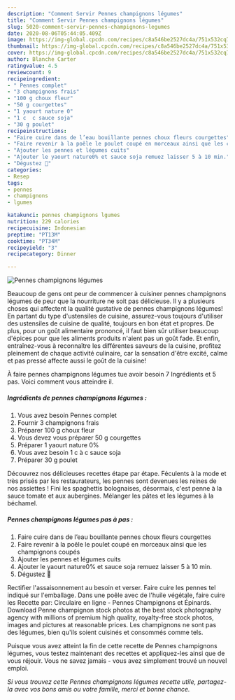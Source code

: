 ```yaml
---
description: "Comment Servir Pennes champignons légumes"
title: "Comment Servir Pennes champignons légumes"
slug: 5020-comment-servir-pennes-champignons-legumes
date: 2020-08-06T05:44:05.409Z
image: https://img-global.cpcdn.com/recipes/c8a546be2527dc4a/751x532cq70/pennes-champignons-legumes-photo-principale-de-la-recette.jpg
thumbnail: https://img-global.cpcdn.com/recipes/c8a546be2527dc4a/751x532cq70/pennes-champignons-legumes-photo-principale-de-la-recette.jpg
cover: https://img-global.cpcdn.com/recipes/c8a546be2527dc4a/751x532cq70/pennes-champignons-legumes-photo-principale-de-la-recette.jpg
author: Blanche Carter
ratingvalue: 4.5
reviewcount: 9
recipeingredient:
- " Pennes complet"
- "3 champignons frais"
- "100 g choux fleur"
- "50 g courgettes"
- "1 yaourt nature 0"
- "1 c  c sauce soja"
- "30 g poulet"
recipeinstructions:
- "Faire cuire dans de l’eau bouillante pennes choux fleurs courgettes"
- "Faire revenir à la poêle le poulet coupé en morceaux ainsi que les champignons coupés"
- "Ajouter les pennes et légumes cuits"
- "Ajouter le yaourt nature0% et sauce soja remuez laisser 5 à 10 min."
- "Dégustez 🌸"
categories:
- Resep
tags:
- pennes
- champignons
- lgumes

katakunci: pennes champignons lgumes 
nutrition: 229 calories
recipecuisine: Indonesian
preptime: "PT13M"
cooktime: "PT34M"
recipeyield: "3"
recipecategory: Dinner

---
```



![Pennes champignons légumes](https://img-global.cpcdn.com/recipes/c8a546be2527dc4a/751x532cq70/pennes-champignons-legumes-photo-principale-de-la-recette.jpg)

Beaucoup de gens ont peur de commencer à cuisiner pennes champignons légumes de peur que la nourriture ne soit pas délicieuse. Il y a plusieurs choses qui affectent la qualité gustative de pennes champignons légumes! En partant du type d'ustensiles de cuisine, assurez-vous toujours d'utiliser des ustensiles de cuisine de qualité, toujours en bon état et propres. De plus, pour un goût alimentaire prononcé, il faut bien sûr utiliser beaucoup d'épices pour que les aliments produits n'aient pas un goût fade. Et enfin, entraînez-vous à reconnaître les différentes saveurs de la cuisine, profitez pleinement de chaque activité culinaire, car la sensation d'être excité, calme et pas pressé affecte aussi le goût de la cuisine!

<!--inarticleads1-->

À faire pennes champignons légumes tue avoir besoin 7 Ingrédients et 5 pas. Voici comment vous atteindre il.

##### Ingrédients de pennes champignons légumes :

1. Vous avez besoin  Pennes complet
1. Fournir 3 champignons frais
1. Préparer 100 g choux fleur
1. Vous devez vous préparer 50 g courgettes
1. Préparer 1 yaourt nature 0%
1. Vous avez besoin 1 c à c sauce soja
1. Préparer 30 g poulet


Découvrez nos délicieuses recettes étape par étape. Féculents à la mode et très prisés par les restaurateurs, les pennes sont devenues les reines de nos assiettes ! Fini les spaghettis bolognaises, désormais, c&#39;est penne à la sauce tomate et aux aubergines. Mélanger les pâtes et les légumes à la béchamel. 

<!--inarticleads2-->

##### Pennes champignons légumes pas à pas :

1. Faire cuire dans de l’eau bouillante pennes choux fleurs courgettes
1. Faire revenir à la poêle le poulet coupé en morceaux ainsi que les champignons coupés
1. Ajouter les pennes et légumes cuits
1. Ajouter le yaourt nature0% et sauce soja remuez laisser 5 à 10 min.
1. Dégustez 🌸


Rectifier l&#39;assaisonnement au besoin et verser. Faire cuire les pennes tel indiqué sur l&#39;emballage. Dans une poêle avec de l&#39;huile végétale, faire cuire les Recette par: Circulaire en ligne - Pennes Champignons et Épinards. Download Penne champignon stock photos at the best stock photography agency with millions of premium high quality, royalty-free stock photos, images and pictures at reasonable prices. Les champignons ne sont pas des légumes, bien qu&#39;ils soient cuisinés et consommés comme tels. 

<!--inarticleads1-->

<p>
Puisque vous avez atteint la fin de cette recette de Pennes champignons légumes, vous testez maintenant des recettes et appliquez-les ainsi que de vous réjouir. Vous ne savez jamais - vous avez simplement trouvé un nouvel emploi.
</p>

<p>
<i>Si vous trouvez cette Pennes champignons légumes recette utile, partagez-la avec vos bons amis ou votre famille, merci et bonne chance.</i>
</p>
